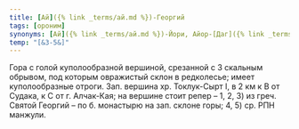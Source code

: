 ```yaml
---
title: [Ай]({% link _terms/ай.md %})-Георгий
tags: [ороним]
synonyms: [Ай]({% link _terms/ай.md %})-Йори, Айор-[Даг]({% link _terms/даг.md %}), Манджил, Манжул
temp: "[&З-5&]"
---
```


Гора с голой куполообразной вершиной, срезанной с З скальным обрывом, под
которым овражистый склон в редколесье; имеет куполообразные отроги. Зап. вершина
хр. Токлук-Сырт I, в 2 км к В от Судака, к С от г. Алчак-Кая; на вершине стоит
репер – 1, 2, 3) из греч. Святой Георгий – по б. монастырю на зап. склоне горы;
4, 5) ср. РПН манжули.
